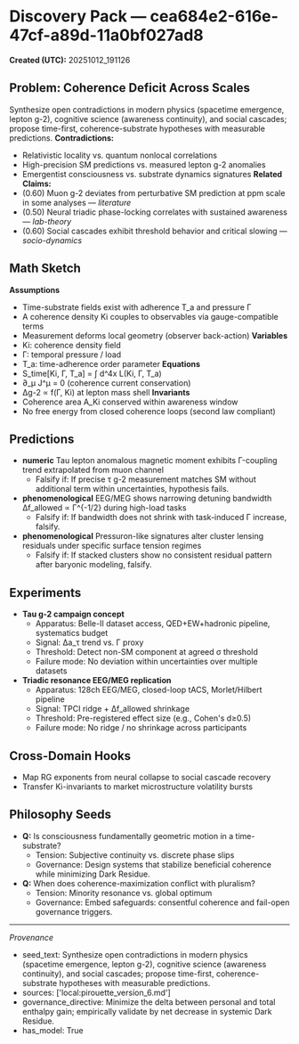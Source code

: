 # Discovery Pack — cea684e2-616e-47cf-a89d-11a0bf027ad8
**Created (UTC):** 20251012_191126

## Problem: Coherence Deficit Across Scales
Synthesize open contradictions in modern physics (spacetime emergence, lepton g-2), cognitive science (awareness continuity), and social cascades; propose time-first, coherence-substrate hypotheses with measurable predictions.
**Contradictions:**
- Relativistic locality vs. quantum nonlocal correlations
- High-precision SM predictions vs. measured lepton g-2 anomalies
- Emergentist consciousness vs. substrate dynamics signatures
**Related Claims:**
- (0.60) Muon g-2 deviates from perturbative SM prediction at ppm scale in some analyses — _literature_
- (0.50) Neural triadic phase-locking correlates with sustained awareness — _lab-theory_
- (0.60) Social cascades exhibit threshold behavior and critical slowing — _socio-dynamics_

## Math Sketch
**Assumptions**
- Time-substrate fields exist with adherence T_a and pressure Γ
- A coherence density Ki couples to observables via gauge-compatible terms
- Measurement deforms local geometry (observer back-action)
**Variables**
- Ki: coherence density field
- Γ: temporal pressure / load
- T_a: time-adherence order parameter
**Equations**
- S_time[Ki, Γ, T_a] = ∫ d^4x L(Ki, Γ, T_a)
- ∂_μ J^μ = 0 (coherence current conservation)
- Δg-2 ∝ f(Γ, Ki) at lepton mass shell
**Invariants**
- Coherence area A_Ki conserved within awareness window
- No free energy from closed coherence loops (second law compliant)

## Predictions
- **numeric** Tau lepton anomalous magnetic moment exhibits Γ-coupling trend extrapolated from muon channel
  - Falsify if: If precise τ g-2 measurement matches SM without additional term within uncertainties, hypothesis fails.
- **phenomenological** EEG/MEG shows narrowing detuning bandwidth Δf_allowed ∝ Γ^{-1/2} during high-load tasks
  - Falsify if: If bandwidth does not shrink with task-induced Γ increase, falsify.
- **phenomenological** Pressuron-like signatures alter cluster lensing residuals under specific surface tension regimes
  - Falsify if: If stacked clusters show no consistent residual pattern after baryonic modeling, falsify.

## Experiments
- **Tau g-2 campaign concept**
  - Apparatus: Belle-II dataset access, QED+EW+hadronic pipeline, systematics budget
  - Signal: Δa_τ trend vs. Γ proxy
  - Threshold: Detect non-SM component at agreed σ threshold
  - Failure mode: No deviation within uncertainties over multiple datasets
- **Triadic resonance EEG/MEG replication**
  - Apparatus: 128ch EEG/MEG, closed-loop tACS, Morlet/Hilbert pipeline
  - Signal: TPCI ridge + Δf_allowed shrinkage
  - Threshold: Pre-registered effect size (e.g., Cohen's d≥0.5)
  - Failure mode: No ridge / no shrinkage across participants

## Cross-Domain Hooks
- Map RG exponents from neural collapse to social cascade recovery
- Transfer Ki-invariants to market microstructure volatility bursts

## Philosophy Seeds
- **Q:** Is consciousness fundamentally geometric motion in a time-substrate?
  - Tension: Subjective continuity vs. discrete phase slips
  - Governance: Design systems that stabilize beneficial coherence while minimizing Dark Residue.
- **Q:** When does coherence-maximization conflict with pluralism?
  - Tension: Minority resonance vs. global optimum
  - Governance: Embed safeguards: consentful coherence and fail-open governance triggers.

---
*Provenance*
- seed_text: Synthesize open contradictions in modern physics (spacetime emergence, lepton g-2), cognitive science (awareness continuity), and social cascades; propose time-first, coherence-substrate hypotheses with measurable predictions.
- sources: ['local:pirouette_version_6.md']
- governance_directive: Minimize the delta between personal and total enthalpy gain; empirically validate by net decrease in systemic Dark Residue.
- has_model: True